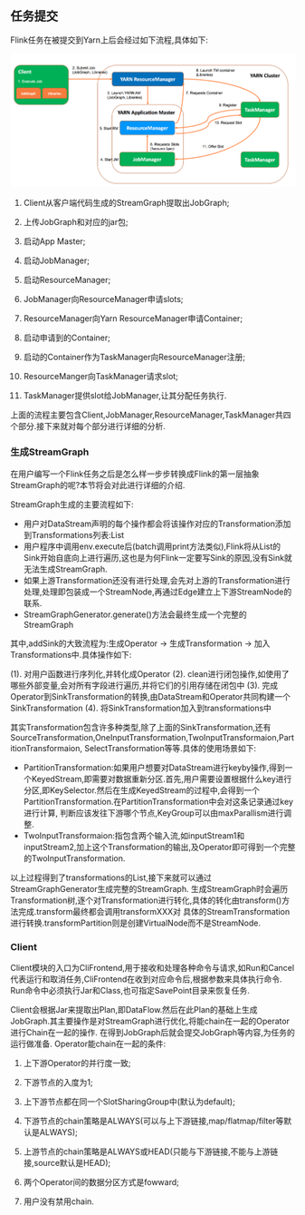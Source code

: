 任务提交
-------------

Flink任务在被提交到Yarn上后会经过如下流程,具体如下:

 ![Flink提交到yarn](../assets/img/flink-submit-to-yarn.png "Flink提交到yarn")

 1. Client从客户端代码生成的StreamGraph提取出JobGraph;

 2. 上传JobGraph和对应的jar包;

 3. 启动App Master;

 4. 启动JobManager;

 5. 启动ResourceManager;

 6. JobManager向ResourceManager申请slots;

 7. ResourceManager向Yarn ResourceManager申请Container;

 8. 启动申请到的Container;

 9. 启动的Container作为TaskManager向ResourceManager注册;

 10. ResourceManger向TaskManager请求slot;

 11. TaskManager提供slot给JobManager,让其分配任务执行.

 上面的流程主要包含Client,JobManager,ResourceManager,TaskManager共四个部分.接下来就对每个部分进行详细的分析.

### 生成StreamGraph

在用户编写一个Flink任务之后是怎么样一步步转换成Flink的第一层抽象StreamGraph的呢?本节将会对此进行详细的介绍.

StreamGraph生成的主要流程如下:

 * 用户对DataStream声明的每个操作都会将该操作对应的Transformation添加到Transformations列表:List
 * 用户程序中调用env.execute后(batch调用print方法类似),Flink将从List的Sink开始自底向上进行遍历,这也是为何Flink一定要写Sink的原因,没有Sink就无法生成StreamGraph.
 * 如果上游Transformation还没有进行处理,会先对上游的Transformation进行处理,处理即包装成一个StreamNode,再通过Edge建立上下游StreamNode的联系.
 * StreamGraphGenerator.generate()方法会最终生成一个完整的StreamGraph

 其中,addSink的大致流程为:生成Operator -> 生成Transformation -> 加入Transformations中.具体操作如下:

 (1). 对用户函数进行序列化,并转化成Operator
 (2). clean进行闭包操作,如使用了哪些外部变量,会对所有字段进行遍历,并将它们的引用存储在闭包中
 (3). 完成Operator到SinkTransformation的转换,由DataStream和Operator共同构建一个SinkTransformation
 (4). 将SinkTransformation加入到transformations中

其实Transformation包含许多种类型,除了上面的SinkTransformation,还有SourceTransformation,OneInputTransformation,TwoInputTransformaion,PartitionTransformaion,
SelectTransformation等等.具体的使用场景如下:

 * PartitionTransformation:如果用户想要对DataStream进行keyby操作,得到一个KeyedStream,即需要对数据重新分区.首先,用户需要设置根据什么key进行
   分区,即KeySelector.然后在生成KeyedStream的过程中,会得到一个PartitionTransformation.在PartitionTransformation中会对这条记录通过key进行计算,
   判断应该发往下游哪个节点,KeyGroup可以由maxParallism进行调整.
 * TwoInputTransformaion:指包含两个输入流,如inputStream1和inputStream2,加上这个Transformation的输出,及Operator即可得到一个完整的TwoInputTransformation.

以上过程得到了transformations的List,接下来就可以通过StreamGraphGenerator生成完整的StreamGraph.
生成StreamGraph时会遍历Transformation树,逐个对Transformation进行转化,具体的转化由transform()方法完成.transform最终都会调用transformXXX对
具体的StreamTransformation进行转换.transformPartition则是创建VirtualNode而不是StreamNode.


### Client

Client模块的入口为CliFrontend,用于接收和处理各种命令与请求,如Run和Cancel代表运行和取消任务,CliFrontend在收到对应命令后,根据参数来具体执行命令.
Run命令中必须执行Jar和Class,也可指定SavePoint目录来恢复任务.

Client会根据Jar来提取出Plan,即DataFlow.然后在此Plan的基础上生成JobGraph.其主要操作是对StreamGraph进行优化,将能chain在一起的Operator进行Chain在一起的操作.
在得到JobGraph后就会提交JobGraph等内容,为任务的运行做准备.
Operator能chain在一起的条件:

 1. 上下游Operator的并行度一致;

 2. 下游节点的入度为1;

 3. 上下游节点都在同一个SlotSharingGroup中(默认为default);

 4. 下游节点的chain策略是ALWAYS(可以与上下游链接,map/flatmap/filter等默认是ALWAYS);

 5. 上游节点的chain策略是ALWAYS或HEAD(只能与下游链接,不能与上游链接,source默认是HEAD);

 6. 两个Operator间的数据分区方式是fowward;

 7. 用户没有禁用chain.